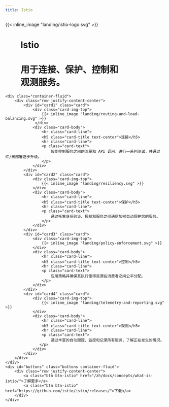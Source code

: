 ```yaml
---
title: Istio
---
```

<main class="landing">
    <div class="container-fluid">
        <div class="row justify-content-center">
            {{< inline_image "landing/istio-logo.svg" >}}
            <div style="width: 20rem; margin-left: 3rem">
                <h1 class="hero-label">Istio</h1>
                <h1 class=“hero-lead”>用于连接、保护、控制和观测服务。
            </div>
        </div>
    </div>

    <div class="container-fluid">
        <div class="row justify-content-center">
            <div id="card1" class="card">
                <div class="card-img-top">
                    {{< inline_image "landing/routing-and-load-balancing.svg" >}}
                 </div>
                <div class="card-body">
                    <hr class="card-line">
                    <h5 class="card-title text-center">连接</h5>
                    <hr class="card-line">
                    <p class="card-text">
                        智能控制服务之间的流量和 API 调用，进行一系列测试，并通过红/黑部署逐步升级。
                    </p>
                </div>
            </div>
            <div id="card2" class="card">
                <div class="card-img-top">
                    {{< inline_image "landing/resiliency.svg" >}}
                </div>
                <div class="card-body">
                    <hr class="card-line">
                    <h5 class="card-title text-center">保护</h5>
                    <hr class="card-line">
                    <p class="card-text">
                        通过托管身份验证、授权和服务之间通信加密自动保护您的服务。
                    </p>
                </div>
            </div>
            <div id="card3" class="card">
                <div class="card-img-top">
                    {{< inline_image "landing/policy-enforcement.svg" >}}
                </div>
                <div class="card-body">
                    <hr class="card-line">
                    <h5 class="card-title text-center">控制</h5>
                    <hr class="card-line">
                    <p class="card-text">
                        应用策略并确保其执行使得资源在消费者之间公平分配。
                    </p>
                </div>
            </div>
            <div id="card4" class="card">
                <div class="card-img-top">
                    {{< inline_image "landing/telemetry-and-reporting.svg" >}}
                </div>
                <div class="card-body">
                    <hr class="card-line">
                    <h5 class="card-title text-center">观测</h5>
                    <hr class="card-line">
                    <p class="card-text">
                        通过丰富的自动跟踪、监控和记录所有服务，了解正在发生的情况。
                   </p>
                </div>
            </div>
        </div>
    </div>
    <div id="buttons" class="buttons container-fluid">
        <div class="row justify-content-center">
            <a class="btn btn-istio" href="/zh/docs/concepts/what-is-istio/">了解更多</a>
            <a class="btn btn-istio" href="https://github.com/istio/istio/releases/">下载</a>
        </div>
    </div>
</main>
